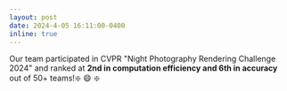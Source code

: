 ```yaml
---
layout: post
date: 2024-4-05 16:11:00-0400
inline: true
---
```


Our team participated in CVPR "Night Photography Rendering Challenge 2024" and ranked at **2nd in computation efficiency and 6th in accuracy** out of 50+ teams!:sparkle: :smile: :sparkle:
